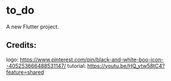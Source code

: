 # to_do

A new Flutter project.

## Credits:
logo: https://www.pinterest.com/pin/black-and-white-boo-icon--405253666488531147/
tutorial: https://youtu.be/HQ_ytw58tC4?feature=shared

